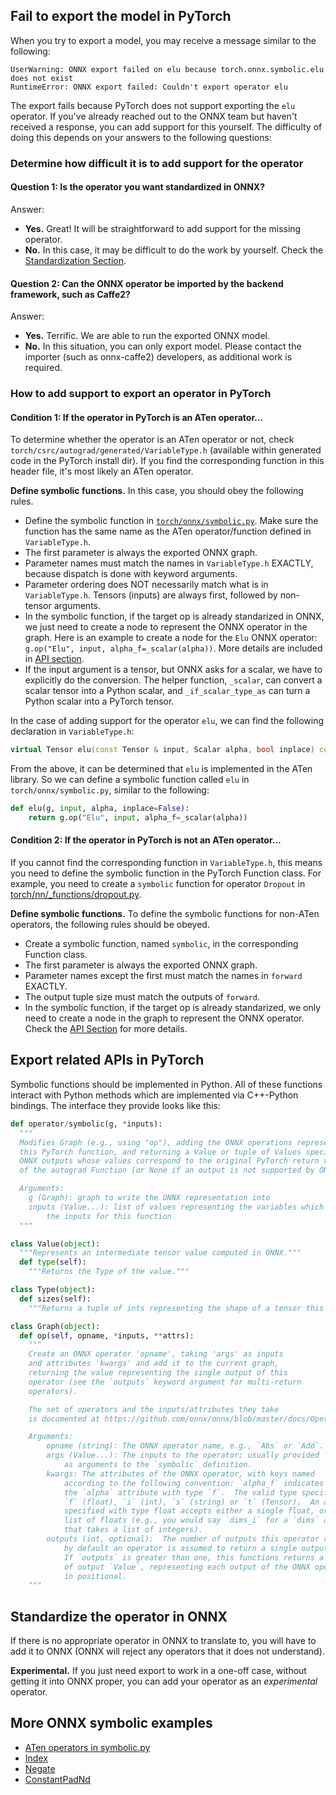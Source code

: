 ## Fail to export the model in PyTorch
When you try to export a model, you may receive a message similar to the following:
```
UserWarning: ONNX export failed on elu because torch.onnx.symbolic.elu does not exist
RuntimeError: ONNX export failed: Couldn't export operator elu
```
The export fails because PyTorch does not support exporting the `elu` operator. If you've already reached out to the ONNX team but haven't received a response, you can add support for this yourself. The difficulty of doing this depends on your answers to the following questions:

### Determine how difficult it is to add support for the operator
#### Question 1: Is the operator you want standardized in ONNX?
Answer:
- **Yes.** Great! It will be straightforward to add support for the missing operator.
- **No.** In this case, it may be difficult to do the work by yourself.
Check the [Standardization Section](#standardize_op).

#### Question 2: Can the ONNX operator be imported by the backend framework, such as Caffe2?
Answer:
- **Yes.** Terrific. We are able to run the exported ONNX model.
- **No.** In this situation, you can only export model. Please contact the
importer (such as onnx-caffe2) developers, as additional work is required.

### How to add support to export an operator in PyTorch
#### Condition 1: If the operator in PyTorch is an ATen operator...
To determine whether the operator is an ATen operator or not, check
`torch/csrc/autograd/generated/VariableType.h` (available within generated code in the PyTorch install dir). If you find the corresponding function in this header file, it's most likely an ATen operator.

**Define symbolic functions.** In this case, you should obey the following rules.
- Define the symbolic function in [`torch/onnx/symbolic.py`](https://github.com/pytorch/pytorch/blob/master/torch/onnx/symbolic.py). Make sure the
function has the same name as the ATen operator/function defined in
`VariableType.h`.
- The first parameter is always the exported ONNX graph.
- Parameter names must match the names in `VariableType.h` EXACTLY, because
dispatch is done with keyword arguments.
- Parameter ordering does NOT necessarily match what is in `VariableType.h`.
Tensors (inputs) are always first, followed by non-tensor arguments.
- In the symbolic function, if the target op is already standarized in ONNX,
we just need to create a node to represent the ONNX operator in the graph. 
Here is an example to create a node for the `Elu` ONNX operator:
`g.op("Elu", input, alpha_f=_scalar(alpha))`. More details are included in
[API section](#api).
- If the input argument is a tensor, but ONNX asks for a scalar, we have to
explicitly do the conversion. The helper function, `_scalar`, can convert a
scalar tensor into a Python scalar, and `_if_scalar_type_as` can turn a
Python scalar into a PyTorch tensor.

In the case of adding support for the operator `elu`, we can find the following declaration in `VariableType.h`:
```cpp
virtual Tensor elu(const Tensor & input, Scalar alpha, bool inplace) const override;
```
From the above, it can be determined that `elu` is implemented in the ATen library. So we can define a symbolic
function called `elu` in `torch/onnx/symbolic.py`, similar to the following:
```python
def elu(g, input, alpha, inplace=False):
    return g.op("Elu", input, alpha_f=_scalar(alpha))
```

#### Condition 2: If the operator in PyTorch is not an ATen operator...
If you cannot find the corresponding function in `VariableType.h`,
this means you need to define the symbolic function in the PyTorch
Function class. For example, you need to create a `symbolic` function
for operator `Dropout` in [torch/nn/_functions/dropout.py](https://github.com/pytorch/pytorch/blob/99037d627da68cdf53d3d0315deceddfadf03bba/torch/nn/_functions/dropout.py#L14).

**Define symbolic functions.** To define the symbolic functions for
non-ATen operators, the following rules should be obeyed.
- Create a symbolic function, named `symbolic`, in the corresponding Function
class.
- The first parameter is always the exported ONNX graph.
- Parameter names except the first must match the names in `forward` EXACTLY.
- The output tuple size must match the outputs of `forward`.
- In the symbolic function, if the target op is already standarized,
we only need to create a node in the graph to represent the ONNX operator.
Check the [API Section](#api) for more details.


## <a name="api"></a> Export related APIs in PyTorch
Symbolic functions should be implemented in Python. All of these functions interact with Python methods which are implemented via C++-Python bindings. The interface they provide looks like this:

```python
def operator/symbolic(g, *inputs):
  """
  Modifies Graph (e.g., using "op"), adding the ONNX operations representing
  this PyTorch function, and returning a Value or tuple of Values specifying the
  ONNX outputs whose values correspond to the original PyTorch return values
  of the autograd Function (or None if an output is not supported by ONNX).

  Arguments:
    g (Graph): graph to write the ONNX representation into
    inputs (Value...): list of values representing the variables which contain
        the inputs for this function
  """

class Value(object):
  """Represents an intermediate tensor value computed in ONNX."""
  def type(self):
    """Returns the Type of the value."""

class Type(object):
  def sizes(self):
    """Returns a tuple of ints representing the shape of a tensor this describes."""

class Graph(object):
  def op(self, opname, *inputs, **attrs):
    """
    Create an ONNX operator 'opname', taking 'args' as inputs
    and attributes 'kwargs' and add it to the current graph,
    returning the value representing the single output of this
    operator (see the `outputs` keyword argument for multi-return
    operators).

    The set of operators and the inputs/attributes they take
    is documented at https://github.com/onnx/onnx/blob/master/docs/Operators.md

    Arguments:
        opname (string): The ONNX operator name, e.g., `Abs` or `Add`.
        args (Value...): The inputs to the operator; usually provided
            as arguments to the `symbolic` definition.
        kwargs: The attributes of the ONNX operator, with keys named
            according to the following convention: `alpha_f` indicates
            the `alpha` attribute with type `f`.  The valid type specifiers are
            `f` (float), `i` (int), `s` (string) or `t` (Tensor).  An attribute
            specified with type float accepts either a single float, or a
            list of floats (e.g., you would say `dims_i` for a `dims` attribute
            that takes a list of integers).
        outputs (int, optional):  The number of outputs this operator returns;
            by default an operator is assumed to return a single output.
            If `outputs` is greater than one, this functions returns a tuple
            of output `Value`, representing each output of the ONNX operator
            in positional.
    """
```

## <a name="standardize_op"></a> Standardize the operator in ONNX
If there is no appropriate operator in ONNX to translate to, you will have to
add it to ONNX (ONNX will reject any operators that it does not understand).

**Experimental.** If you just need export to work in a one-off case, without
getting it into ONNX proper, you can add your operator as an *experimental*
operator.

## More ONNX symbolic examples
- [ATen operators in symbolic.py](https://github.com/pytorch/pytorch/blob/master/torch/onnx/symbolic.py)
- [Index](https://github.com/pytorch/pytorch/blob/99037d627da68cdf53d3d0315deceddfadf03bba/torch/autograd/_functions/tensor.py#L24)
- [Negate](https://github.com/pytorch/pytorch/blob/99037d627da68cdf53d3d0315deceddfadf03bba/torch/autograd/_functions/basic_ops.py#L50)
- [ConstantPadNd](https://github.com/pytorch/pytorch/blob/99037d627da68cdf53d3d0315deceddfadf03bba/torch/nn/_functions/padding.py#L8)
